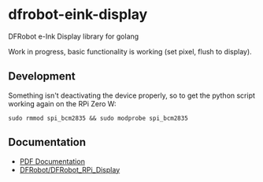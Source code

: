 # dfrobot-eink-display

DFRobot e-Ink Display library for golang

Work in progress, basic functionality is working (set pixel, flush to display).

## Development

Something isn't deactivating the device properly, so to get the python script working again on the RPi Zero W:

```shell
sudo rmmod spi_bcm2835 && sudo modprobe spi_bcm2835
```

## Documentation

- [PDF Documentation](docs/20180622175013limdcz.pdf)
- [DFRobot/DFRobot_RPi_Display](https://github.com/DFRobot/DFRobot_RPi_Display)
